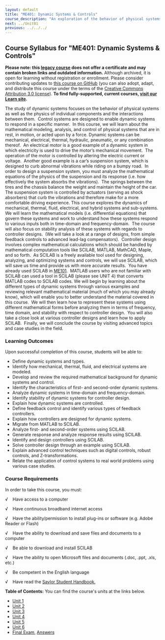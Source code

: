 ```yaml
---
layout: default
title: "ME401: Dynamic Systems & Controls"
course_description: "An exploration of the behavior of physical systems as well as the physics of individual components and the interactions between them. Topics include modeling dynamic systems, Laplace Transform Methods for Solving Differential Equations, transfer functions, stability, feedback, proportional—integral—derivative controllers, and applications of computer simulation in control."
next: ../Unit01
previous: ../../../
---
```

Course Syllabus for "ME401: Dynamic Systems & Controls"
-------------------------------------------------------

**Please note: this [legacy course](https://sayloracademy.zendesk.com/hc/en-us/articles/206089967) does not offer a certificate and may contain 
broken links and outdated information.** Although archived, it is open 
for learning without registration or enrollment. Please consider contributing 
updates to [this course on GitHub](https://github.com/saylordotorg/course_me401) 
(you can also adopt, adapt, and distribute this course under the terms of 
the [Creative Commons Attribution 3.0 license](http://creativecommons.org/licenses/by/3.0/)). **To find fully-supported, current courses, [visit our 
Learn site](https://learn.saylor.org).**

The study of dynamic systems focuses on the behavior of physical systems
as well as the physics of individual components and the interactions
between them.  Control systems are designed to enable dynamic systems to
respond in a specific manner.  In this course, we will learn about the
mathematical modeling, analysis, and control of physical systems that
are in rest, in motion, or acted upon by a force. Dynamic systems can be
mechanical, electrical, thermal, hydraulic, pneumatic, or any
combination thereof.  An electrical motor is a good example of a dynamic
system in which electricity is used to drive the motor’s mechanical
movement.  The operation of the motor is controlled by altering the
electric current or voltage.  Another good example is a car’s suspension
system, which is designed to curb abnormal vibrations while riding on a
bumpy road.  In order to design a suspension system, you must analyze
the mathematical equations of the physics of the suspension and its
response (i.e. how effectively the system absorbs the vibrations).  The
springs between the tires and the chassis balance the weight and
maintain the height of the car.  The suspension system is controlled by
actuators (serving as shock absorbers) that curb the vibrations and
therefore make for a more comfortable driving experience. This course
explores the dynamics of mechanical, thermal, fluid, electrical, and
hybrid systems and sub-systems.  We will learn the mathematical models
(i.e. differential equations) that govern these systems and work to
understand how these systems respond to various inputs both in
time-domain and frequency-domain.  The course will also focus on
stability analysis of these systems with regards to controller designs.
 (We will take a look at a range of designs, from simple feedback
controls to advanced lead-lag compensators).  Controller design involves
complex mathematical calculations which should be handled by
mathematical computation tools like SCILAB, MATLAB, MathCAD, Maple, and
so forth.  As SCILAB is a freely available tool used for designing,
analyzing, and optimizing systems and controls, we will use SCILAB,
which will save us time and provide us with more accurate results.  You
have already used SCILAB in
[ME101](http://www.saylor.org/courses/me101/).  MATLAB users who are not
familiar with SCILAB can used a tool in SCILAB (please see UNIT 4) that
converts MATLAB codes to SCILAB codes. We will begin by learning about
the different types of dynamic systems through various examples and
reviewing relevant mathematical material (much of which you may already
know), which will enable you to better understand the material covered
in this course.  We will then learn how to represent these systems using
different mathematical forms before analyzing them in terms of
frequency, time domain, and stability with respect to controller
design.  You will also take a close look at various controller designs
and learn how to apply SCILAB.  Finally, we will conclude the course by
visiting advanced topics and case studies in the field.

### Learning Outcomes

Upon successful completion of this course, students will be able to:  
  

-   Define dynamic systems and types.
-   Identify how mechanical, thermal, fluid, and electrical systems are
    modeled.
-   Develop and review the required mathematical background for dynamic
    systems and control.
-   Identify the characteristics of first- and second-order dynamic
    systems.
-   Analyze dynamic systems in time-domain and frequency-domain.
-   Identify stability of dynamic systems for controller design.
-   Explain how dynamic systems are controlled.
-   Define feedback control and identify various types of feedback
    controllers.
-   Explain how controllers are designed for dynamic systems.
-   Migrate from MATLAB to SCILAB.
-   Analyze first- and second-order systems using SCILAB.
-   Generate response and analyze response results using SCILAB.
-   Identify and design controllers using SCILAB.
-   Solve controller design through an example using SCILAB.
-   Explain advanced control techniques such as digital controls, robust
    controls, and Z-transformations.
-   Relate the application of control systems to real world problems
    using various case studies.

### Course Requirements

In order to take this course, you must:  
  
 √    Have access to a computer  
  
 √    Have continuous broadband internet access  
  
 √    Have the ability/permission to install plug-ins or software (e.g.
Adobe Reader or Flash)  
  
 √    Have the ability to download and save files and documents to a
computer  
  
 √    Be able to download and install SCILAB  
  
 √    Have the ability to open Microsoft files and documents (.doc,
.ppt, .xls, etc.)  
  
 √    Be competent in the English language  
  
 √    Have read the [Saylor Student
Handbook.](http://www.saylor.org/site/wp-content/uploads/2012/05/Saylor-StudentHandbook.pdf)  
  
**Table of Contents:** You can find the course's units at the links below.

- [Unit 1](https://legacy.saylor.org/me401/Unit01/)
- [Unit 2](https://legacy.saylor.org/me401/Unit02/)
- [Unit 3](https://legacy.saylor.org/me401/Unit03/)
- [Unit 4](https://legacy.saylor.org/me401/Unit04/)
- [Unit 5](https://legacy.saylor.org/me401/Unit05/)
- [Unit 6](https://legacy.saylor.org/me401/Unit06/)
- [Final Exam](http://saylordotorg.github.io/LegacyExams/ME/ME401/ME401-FinalExam.html), [Answers](http://saylordotorg.github.io/LegacyExams/ME/ME401/ME401-FinalExam-Answers.html)
